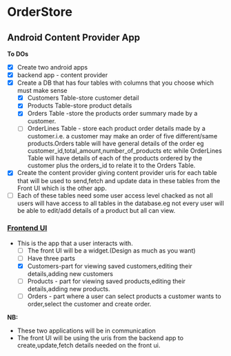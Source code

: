 # OrderStore
## Android Content Provider App

**To DOs**
- [x] Create two android apps
- [x] backend app - content provider
- [x] Create a DB that has four tables with columns that you choose which must make sense        
  - [x] Customers Table-store customer detail
  - [x] Products Table-store product details
  - [x] Orders Table -store the products order summary made by a customer.
  - [ ] OrderLines Table - store each product order details made by a customer.i.e. a customer may make an order of five different/same products.Orders table will have general details of the order eg customer_id,total_amount,number_of_products etc while OrderLines Table will have details of each of the products ordered by the customer plus the orders_id to relate it to the Orders Table.
- [x] Create the content provider giving content provider uris for each table that will be used to send,fetch and update data in these tables from the Front UI which is the other app.
- [ ] Each of these tables need some user access level chacked as not all users will have access to all tables in the database.eg not every user will be able to edit/add details of a product but all can view.

### [Frontend UI](https://github.com/EdwardMuturi/OrderstoreUI) ###
- This is the app that a user interacts with.
  - [ ] The front UI will be a widget.(Design as much as you want)
  - [ ] Have three parts
  - [x] Customers-part for viewing saved customers,editing their details,adding new customers
  - [ ] Products - part for viewing saved products,editing their details,adding new products.
  - [ ] Orders - part where a user can select products a customer wants to order,select the customer and create order.

**NB:**
- These two applications will be in communication
- The front UI will be using the uris from the backend app to create,update,fetch details needed on the front ui.
    
    
    
